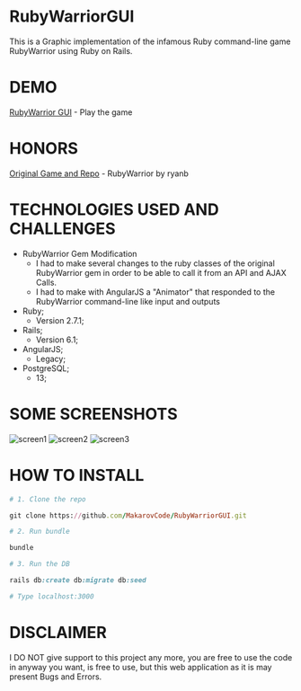 # RubyWarriorGUI
This is a Graphic implementation of the infamous Ruby command-line game RubyWarrior using Ruby on Rails.

# DEMO
[RubyWarrior GUI](https://rubywarrior.geekoi.com/rubywarrior/warriors) - Play the game

# HONORS
[Original Game and Repo](https://github.com/ryanb/ruby-warrior) - RubyWarrior by ryanb

# TECHNOLOGIES USED AND CHALLENGES
* RubyWarrior Gem Modification
    * I had to make several changes to the ruby classes of the original RubyWarrior gem in order to be able to call it from an API and AJAX Calls.
    * I had to make with AngularJS a "Animator" that responded to the RubyWarrior command-line like input and outputs
* Ruby;
    * Version 2.7.1;
* Rails;
    * Version 6.1;
* AngularJS;
    * Legacy;
* PostgreSQL;
    * 13;

# SOME SCREENSHOTS
![screen1](https://rubywarrior.geekoi.com/rw1.png)
![screen2](https://rubywarrior.geekoi.com/rw2.png)
![screen3](https://rubywarrior.geekoi.com/rw3.png)


# HOW TO INSTALL

```ruby
# 1. Clone the repo

git clone https://github.com/MakarovCode/RubyWarriorGUI.git

# 2. Run bundle

bundle

# 3. Run the DB

rails db:create db:migrate db:seed

# Type localhost:3000
```

# DISCLAIMER
I DO NOT give support to this project any more, you are free to use the code in anyway you want, is free to use, but this web application as it is may present Bugs and Errors.
